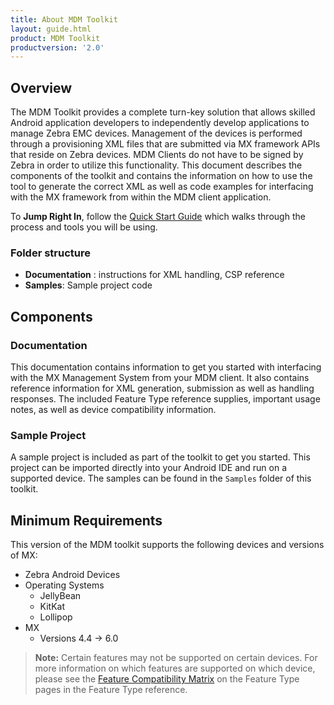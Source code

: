 ```yaml
---
title: About MDM Toolkit
layout: guide.html
product: MDM Toolkit
productversion: '2.0'
---
```


## Overview
The MDM Toolkit provides a complete turn-key solution that allows skilled Android application developers to independently develop applications to manage Zebra EMC devices. Management of the devices is performed through a provisioning XML files that are submitted via MX framework APIs that reside on Zebra devices. MDM Clients do not have to be signed by Zebra in order to utilize this functionality. This document describes the components of the toolkit and contains the information on how to use the tool to generate the correct XML as well as code examples for interfacing with the MX framework from within the MDM client application.

To **Jump Right In**, follow the [Quick Start Guide](/mdmtk/2-0/tutorial/) which walks through the process and tools you will be using.


### Folder structure
* **Documentation** : instructions for XML handling, CSP reference
* **Samples**: Sample project code

## Components

### Documentation
This documentation contains information to get you started with interfacing with the MX Management System from your MDM client. It also contains reference information for XML generation, submission as well as handling responses. The included Feature Type reference supplies, important usage notes, as well as device compatibility information.

### Sample Project
A sample project is included as part of the toolkit to get you started. This project can be imported directly into your Android IDE and run on a supported device. The samples can be found in the `Samples` folder of this toolkit.


## Minimum Requirements
This version of the MDM toolkit supports the following devices and versions of MX:

* Zebra Android Devices
* Operating Systems
	* JellyBean
	* KitKat
	* Lollipop
* MX 
	*  Versions 4.4 -> 6.0

>**Note:** Certain features may not be supported on certain devices. For more information on which features are supported on which device, please see the [Feature Compatibility Matrix](/mdmtk/2-0/mx/compatibility) on the Feature Type pages in the Feature Type reference.